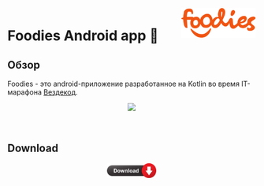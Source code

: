 <a href="https://drive.google.com/file/d/1IbAW9XS7OCm8t2OoReef1uOBjKWPCtbT/view?usp=sharing">
    <img src="img/Logo.svg" alt="Foodies logo" title="Foodies" align="right" height="60" />
</a>

# Foodies Android app :iphone:
## Обзор
Foodies - это android-приложение разработанное на Kotlin во время IT-марафона <a href="https://vk.com/vezdekod">Вездекод</a>.
<p align="center"><img width=30% src="img/demo.gif"></p>

<br>

## Download
<a href="https://drive.google.com/file/d/1IbAW9XS7OCm8t2OoReef1uOBjKWPCtbT/view?usp=sharing"><p align="center"><img width=20% src="img/download.png"></p></a>